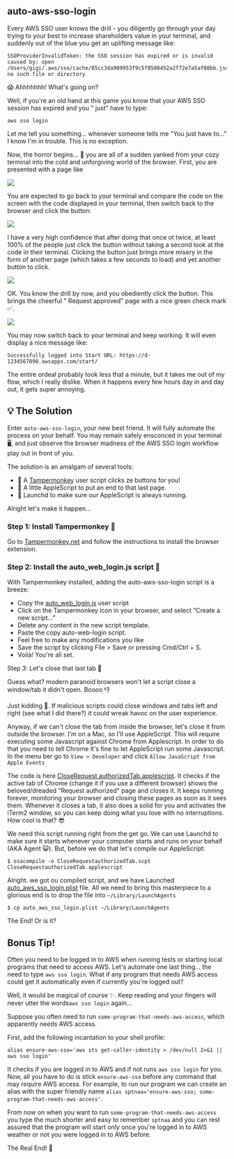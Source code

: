 ## auto-aws-sso-login

Every AWS SSO user knows the drill - you diligently go through your day trying to your best to
increase
shareholders value in your terminal, and suddenly out of the blue you get an uplifting message like:

```
SSOProviderInvalidToken: the SSO session has expired or is invalid
caused by: open /Users/gigi/.aws/sso/cache/85cc3da909953f9c5f8508452a2f72e7a5af08bb.json: no such file or directory
```

😱 Ahhhhhhh! What's going on?

Well, if you're an old hand at this game you know that your AWS SSO session has expired and you "
just" have to type:

```
aws sso login
```

Let me tell you something... whenever someone tells me "You just have to..." I know I'm in trouble.
This is no exception.

Now, the horror begins... 👿 you are all of a sudden yanked from your cozy terminal into
the cold and unforgiving world of the browser. First, you are presented with a page like

![](images/page1.png)

You are expected to go back to your terminal and compare the code on the screen with the code
displayed in your
terminal, then switch back to the browser and click the button:

![](images/terminal_message.png)

I have a very high confidence that after doing that once ot twice, at least 100% of the people just
click the button
without taking a second look at the code in their terminal.
Clicking the button just brings more misery in the form of another page (which takes a few seconds
to load) and
yet another button to click.

![](images/page2.png)

OK. You know the drill by now, and you obediently click the button. This brings the cheerful "
Request approved" page
with a nice green check mark ✅.

![](images/request_approved.png)

You may now switch back to your terminal and keep working. It will even display a nice message like:

```
Successfully logged into Start URL: https://d-1234567890.awsapps.com/start/
```

The entire ordeal probably took less that a minute, but it takes me out of my flow, which I really
dislike. When it happens every few hours day in and day out, it gets super annoying.

## 💡 The Solution

Enter `auto-aws-sso-login`, your new best friend. It will fully automate the process on your behalf.
You may remain safely
ensconced in your terminal 🖥️, and just observe the browser madness of the AWS SSO login workflow
play out in front of you.

The solution is an amalgam of several tools:

- 🐒 A [Tampermonkey](https://www.tampermonkey.net/) user script clicks ze buttons for you!
- 🍏 A little AppleScript to put an end to that last page.
- 🚀 Launchd to make sure our AppleScript is always running.

Alright let's make it happen...

### Step 1: Install Tampermonkey 🐒

Go to [Tampermonkey.net](https://www.tampermonkey.net/) and follow the instructions to install the
browser extension.

### Step 2: Install the auto_web_login.js script 📜

With Tampermonkey installed, adding the auto-aws-sso-login script is a breeze:

- Copy the [auto_web_login.js](auto_web_login.js) user script
- Click on the Tampermonkey icon in your browser, and select “Create a new script...”
- Delete any content in the new script template.
- Paste the copy auto-web-login script.
- Feel free to make any modifications you like
- Save the script by clicking File > Save or pressing Cmd/Ctrl + S.
- Voilà! You're all set.

Step 3: Let's close that last tab 🍏

Guess what? modern paranoid browsers won't let a script close a window/tab it didn't open. Boooo 👎

Just kidding 🤡. If malicious scripts could close windows and tabs left and right (see what I did
there?) it could wreak havoc on the user experience.

Anyway, if we can't close the tab from inside the browser, let's close it from outside the browser.
I'm on a Mac, so I'll use AppleScript. This will require executing some Javascript against Chrome
from Applescript. In order to do that you need to tell Chrome it's fine to let AppleScript run some
Javascript. In the menu ber go to `View > Developer` and click `Allow JavaScript from Apple Events`


The code is here [CloseRequest authorizedTab.applescript](CloseRequestAuthorizedTab.applescript).
It checks if the active tab of Chrome (change it if you use a different browser) shows the
beloved/dreaded "Request authorized" page and closes it. It keeps running forever, monitoring your
browser and closing these pages as soon as it sees them. Whenever it closes a tab, it also does a
solid for you and activates the iTerm2 window, so you can keep doing what you love with no
interruptions. How cool is that? 😎

We need this script running right from the get go. We can use Launchd to make sure it starts
whenever your computer starts and runs on your behalf (AKA Agent 😺). But, before we do that let's
compile our AppleScript:

```
$ osacompile -o CloseRequestauthorizedTab.scpt CloseRequestauthorizedTab.applescript
```

Alright. we got ou compiled script, and we have
Launched [auto_aws_sso_login.plist](auto_aws_sso_login.plist) file.
All we need to bring this masterpiece to a glorious end is to drop the file
into `~/Library/LaunchAgents`

```
$ cp auto_aws_sso_login.plist ~/Library/LaunchAgents
```

The End! Or is it?

## Bonus Tip!

Often you need to be logged in to AWS when running tests or starting local programs that need to
access AWS.
Let's automate one last thing... the need to type `aws sso login`. What if any program that needs
AWS access
could get it automatically even if currently you're logged out?

Well, it would be magical of course ✨. Keep reading and your fingers will never utter the
words`aws sso login` again...

Suppose you often need to run `some-program-that-needs-aws-access`, which apparently needs AWS
access.

First, add the following incantation to your shell profile:

```
alias ensure-aws-sso='aws sts get-caller-identity > /dev/null 2>&1 || aws sso login'
```

It checks if you are logged in to AWS and if not runs `aws sso login` for you. Now, all you have to
do
is stick `ensure-aws-sso` before any command that may require AWS access. For example, to run our
program we can create
an alias with the super friendly
name `alias sptnaa='ensure-aws-sso; some-program-that-needs-aws-access'`.

From now on when you want to run `some-program-that-needs-aws-access` you type the much shorter and
easy to remember
`sptnaa` and you can rest assured that the program will start only once you're logged in to AWS
weather or not you
were logged in to AWS before.

The Real End! 🎉


